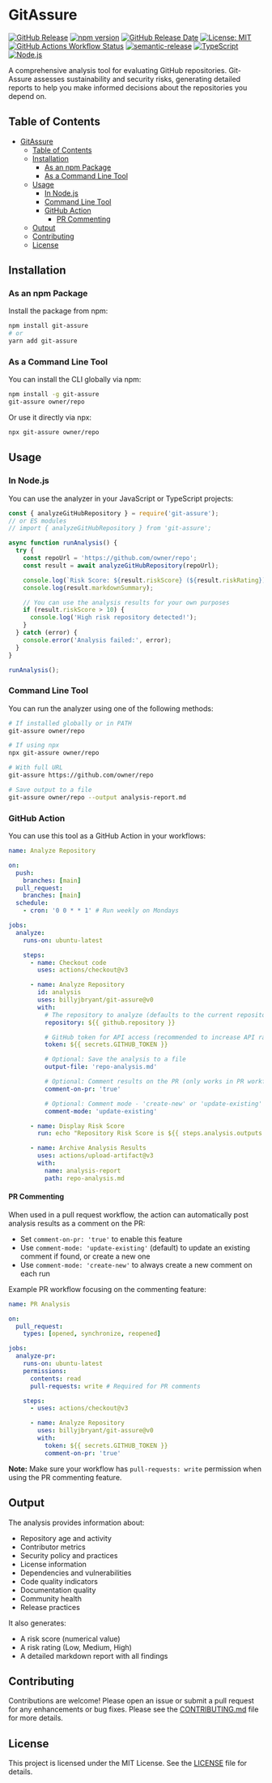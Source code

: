 # GitAssure

[![GitHub Release](https://img.shields.io/github/v/release/billyjbryant/git-assure?display_name=tag&style=for-the-badge)](https://github.com/billyjbryant/git-assure/releases)
[![npm version](https://img.shields.io/npm/v/git-assure?style=for-the-badge&color=red)](https://www.npmjs.com/package/git-assure)
[![GitHub Release Date](https://img.shields.io/github/release-date/billyjbryant/git-assure?display_date=published_at&style=for-the-badge)](https://github.com/billyjbryant/git-assure/releases)
[![License: MIT](https://img.shields.io/badge/License-MIT-yellow.svg?style=for-the-badge)](https://opensource.org/licenses/MIT)
[![GitHub Actions Workflow Status](https://img.shields.io/github/actions/workflow/status/billyjbryant/git-assure/release.yml?branch=main&style=for-the-badge)](https://github.com/billyjbryant/git-assure/actions/workflows/release.yml)
[![semantic-release](https://img.shields.io/badge/%20%20%F0%9F%93%A6%F0%9F%9A%80-semantic--release-e10079.svg?style=for-the-badge)](https://github.com/semantic-release/semantic-release)
[![TypeScript](https://img.shields.io/badge/TypeScript-5.8-blue?style=for-the-badge)](https://www.typescriptlang.org/)
[![Node.js](https://img.shields.io/badge/Node.js-22.x-green?style=for-the-badge)](https://nodejs.org/)

A comprehensive analysis tool for evaluating GitHub repositories. Git-Assure assesses sustainability and security risks, generating detailed reports to help you make informed decisions about the repositories you depend on.

## Table of Contents

- [GitAssure](#gitassure)
  - [Table of Contents](#table-of-contents)
  - [Installation](#installation)
    - [As an npm Package](#as-an-npm-package)
    - [As a Command Line Tool](#as-a-command-line-tool)
  - [Usage](#usage)
    - [In Node.js](#in-nodejs)
    - [Command Line Tool](#command-line-tool)
    - [GitHub Action](#github-action)
      - [PR Commenting](#pr-commenting)
  - [Output](#output)
  - [Contributing](#contributing)
  - [License](#license)

## Installation

### As an npm Package

Install the package from npm:

```bash
npm install git-assure
# or
yarn add git-assure
```

### As a Command Line Tool

You can install the CLI globally via npm:

```bash
npm install -g git-assure
git-assure owner/repo
```

Or use it directly via npx:

```bash
npx git-assure owner/repo
```

## Usage

### In Node.js

You can use the analyzer in your JavaScript or TypeScript projects:

```javascript
const { analyzeGitHubRepository } = require('git-assure');
// or ES modules
// import { analyzeGitHubRepository } from 'git-assure';

async function runAnalysis() {
  try {
    const repoUrl = 'https://github.com/owner/repo';
    const result = await analyzeGitHubRepository(repoUrl);

    console.log(`Risk Score: ${result.riskScore} (${result.riskRating})`);
    console.log(result.markdownSummary);

    // You can use the analysis results for your own purposes
    if (result.riskScore > 10) {
      console.log('High risk repository detected!');
    }
  } catch (error) {
    console.error('Analysis failed:', error);
  }
}

runAnalysis();
```

### Command Line Tool

You can run the analyzer using one of the following methods:

```bash
# If installed globally or in PATH
git-assure owner/repo

# If using npx
npx git-assure owner/repo

# With full URL
git-assure https://github.com/owner/repo

# Save output to a file
git-assure owner/repo --output analysis-report.md
```

### GitHub Action

You can use this tool as a GitHub Action in your workflows:

```yaml
name: Analyze Repository

on:
  push:
    branches: [main]
  pull_request:
    branches: [main]
  schedule:
    - cron: '0 0 * * 1' # Run weekly on Mondays

jobs:
  analyze:
    runs-on: ubuntu-latest

    steps:
      - name: Checkout code
        uses: actions/checkout@v3

      - name: Analyze Repository
        id: analysis
        uses: billyjbryant/git-assure@v0
        with:
          # The repository to analyze (defaults to the current repository)
          repository: ${{ github.repository }}

          # GitHub token for API access (recommended to increase API rate limits)
          token: ${{ secrets.GITHUB_TOKEN }}

          # Optional: Save the analysis to a file
          output-file: 'repo-analysis.md'

          # Optional: Comment results on the PR (only works in PR workflows)
          comment-on-pr: 'true'

          # Optional: Comment mode - 'create-new' or 'update-existing'
          comment-mode: 'update-existing'

      - name: Display Risk Score
        run: echo "Repository Risk Score is ${{ steps.analysis.outputs.risk-score }} (${{ steps.analysis.outputs.risk-rating }})"

      - name: Archive Analysis Results
        uses: actions/upload-artifact@v3
        with:
          name: analysis-report
          path: repo-analysis.md
```

#### PR Commenting

When used in a pull request workflow, the action can automatically post analysis results as a comment on the PR:

- Set `comment-on-pr: 'true'` to enable this feature
- Use `comment-mode: 'update-existing'` (default) to update an existing comment if found, or create a new one
- Use `comment-mode: 'create-new'` to always create a new comment on each run

Example PR workflow focusing on the commenting feature:

```yaml
name: PR Analysis

on:
  pull_request:
    types: [opened, synchronize, reopened]

jobs:
  analyze-pr:
    runs-on: ubuntu-latest
    permissions:
      contents: read
      pull-requests: write # Required for PR comments

    steps:
      - uses: actions/checkout@v3

      - name: Analyze Repository
        uses: billyjbryant/git-assure@v0
        with:
          token: ${{ secrets.GITHUB_TOKEN }}
          comment-on-pr: 'true'
```

**Note:** Make sure your workflow has `pull-requests: write` permission when using the PR commenting feature.

## Output

The analysis provides information about:

- Repository age and activity
- Contributor metrics
- Security policy and practices
- License information
- Dependencies and vulnerabilities
- Code quality indicators
- Documentation quality
- Community health
- Release practices

It also generates:

- A risk score (numerical value)
- A risk rating (Low, Medium, High)
- A detailed markdown report with all findings

## Contributing

Contributions are welcome! Please open an issue or submit a pull request for any enhancements or bug fixes. Please see the [CONTRIBUTING.md](CONTRIBUTING.md) file for more details.

## License

This project is licensed under the MIT License. See the [LICENSE](LICENSE) file for details.
